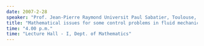 ```yaml
---
date: 2007-2-28
speaker: "Prof. Jean-Pierre Raymond Universit Paul Sabatier, Toulouse, France HRI, Allahabad"
title: "Mathematical issues for some control problems in fluid mechanics"
time: "4.00 p.m." 
time: "Lecture Hall - I, Dept. of Mathematics"
---
```


